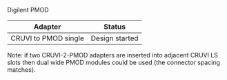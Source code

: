 Digilent PMOD

|Adapter|Status|
|-------|------|
|CRUVI to PMOD single | Design started |

Note: if two CRUVI-2-PMOD adapters are inserted into adjacent CRUVI LS slots then dual wide PMOD modules could be used (the connector spacing matches).
